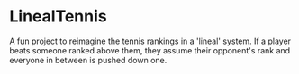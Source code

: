 # LinealTennis
A fun project to reimagine the tennis rankings in a 'lineal' system. If a player beats someone ranked above them, they assume their opponent's rank and everyone in between is pushed down one.
